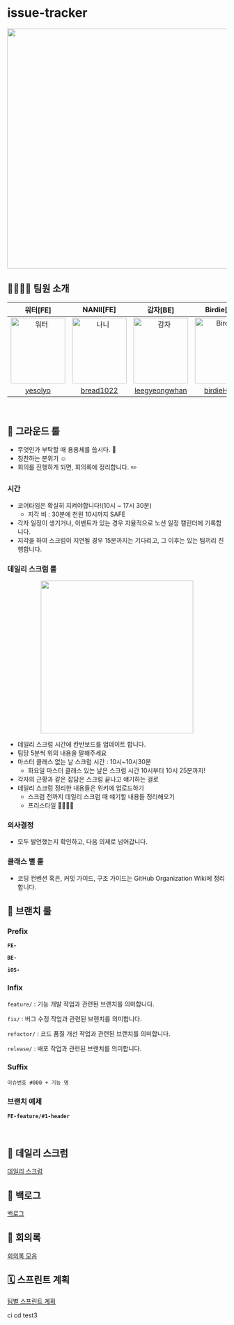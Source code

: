 # issue-tracker

<p align="center"><img src="https://user-images.githubusercontent.com/63908856/237324499-233a5e94-81a1-402f-8f9f-b4608089a851.png" width=550px/>

<br>

## 👨‍👩‍👧‍👧 팀원 소개

|워터[FE]|NANII[FE]|감자[BE]|Birdie[BE]|Noah[iOS]|데미안[iOS]|
|:--:|:--:|:--:|:--:|:--:|:--:|
|<img src="https://user-images.githubusercontent.com/63908856/237317554-9f8e4acd-00c3-4b68-ba2a-174191fd0452.jpeg" alt="워터" width="125" height="150">|<img src="https://user-images.githubusercontent.com/63908856/237317522-a9e1a7e7-3edc-4ab0-8ba9-299d4dcfe9fe.jpeg" alt="나니" width="125" height="150">|<img src="https://user-images.githubusercontent.com/63908856/237317514-8869c616-bbb5-4f5d-80f9-547c383d6218.jpg" alt="감자" width="125" height="150">|<img src="https://user-images.githubusercontent.com/63908856/237317551-16ca8971-fc7a-48b9-a2aa-0aadcadafcee.jpg" alt="Birdie" width="125" height="150">|<img src="https://user-images.githubusercontent.com/63908856/237317530-536bef4a-f9f1-4305-9455-b1f1abdd39a8.jpg" alt="Noah" width="125" height="150">|<img src="https://user-images.githubusercontent.com/63908856/237317539-b5cddc41-4345-40a9-ae90-1982a05ac4ae.jpg" alt="데미안" width="125" height="150">|
| [yesolyo](https://github.com/yesolyo) | [bread1022](https://github.com/bread1022) | [leegyeongwhan](https://github.com/leegyeongwhan) | [birdieHyun](https://github.com/birdieHyun) | [noah0316](https://github.com/noah0316) | [demiiann](https://github.com/demiiann) |
<br>

## 🤝 그라운드 룰

- 무엇인가 부탁할 때 용용체를 씁시다. 🥳
- 칭찬하는 분위기 ☺️
- 회의를 진행하게 되면, 회의록에 정리합니다. ✏️

### 시간

- 코어타임은 확실히 지켜야합니다!(10시 ~ 17시 30분)
    - 지각 비 : 30분에 천원 10시까지 SAFE
- 각자 일정이 생기거나, 이벤트가 있는 경우 자율적으로 노션 일정 캘린더에 기록합니다.
- 지각을 하여 스크럼이 지연될 경우 15분까지는 기다리고, 그 이후는 있는 팀끼리 진행합니다.

### 데일리 스크럼 룰
<p align="center"><img src="https://user-images.githubusercontent.com/63908856/237300594-3225da5d-eda9-4b76-b750-20c0b0744ff8.jpg" width=350px/>

- 데일리 스크럼 시간에 칸반보드를 업데이트 합니다.
- 팀당 5분씩 위의 내용을 말해주세요
- 마스터 클래스 없는 날 스크럼 시간 : 10시~10시30분
    - 화요일 마스터 클래스 있는 날은 스크럼 시간 10시부터 10시 25분까지!
- 각자의 근황과 같은 잡담은 스크럼 끝나고 얘기하는 걸로
- 데일리 스크럼 정리한 내용들은 위키에 업로드하기
    - 스크럼 전까지 데일리 스크럼 때 얘기할 내용들 정리해오기
    - 프리스타일 🙅‍♂️🙅‍♀️

### 의사결정

- 모두 발언했는지 확인하고, 다음 의제로 넘어갑니다.

### 클래스 별 룰

- 코딩 컨벤션 혹은, 커밋 가이드, 구조 가이드는 GitHub Organization Wiki에 정리합니다.

## 📜 브랜치 룰

### Prefix

**`FE-`**

**`BE-`**

**`iOS-`**

### Infix

`feature/` : 기능 개발 작업과 관련된 브랜치를 의미합니다.

`fix/` : 버그 수정 작업과 관련된 브랜치를 의미합니다.

`refactor/` : 코드 품질 개선 작업과 관련된 브랜치를 의미합니다.

`release/` : 배포 작업과 관련된 브랜치를 의미합니다.

### Suffix

`이슈번호 #000 + 기능 명`

### 브랜치 예제

**`FE-feature/#1-header`**

<br>

## 💬 데일리 스크럼

[데일리 스크럼](https://www.notion.so/9ab80afd651f431ea908e7d592635c3d)

## 🥅 백로그


[백로그](https://www.notion.so/100a64286baa4f47a29196248a2011f0)

## 📑 회의록


[회의록 모음](https://www.notion.so/02544e5351d44564b166528b4b7a2991)

## 🗓️ 스프린트 계획

[팀별 스프린트 계획](https://www.notion.so/d12a341bc59242d3ba5d926dbbad1cdb)

ci cd test3